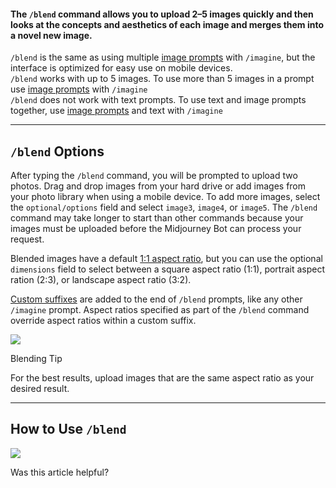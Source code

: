 

#### The `/blend` command allows you to upload 2–5 images quickly and then looks at the concepts and aesthetics of each image and merges them into a novel new image.

`/blend` is the same as using multiple [image prompts](https://docs.midjourney.com/image-prompts) with `/imagine`, but the interface is optimized for easy use on mobile devices.  
`/blend` works with up to 5 images. To use more than 5 images in a prompt use [image prompts](https://docs.midjourney.com/image-prompts) with `/imagine`  
`/blend` does not work with text prompts. To use text and image prompts together, use [image prompts](https://docs.midjourney.com/image-prompts) and text with `/imagine`

* * *

`/blend` Options
----------------

After typing the `/blend` command, you will be prompted to upload two photos. Drag and drop images from your hard drive or add images from your photo library when using a mobile device. To add more images, select the `optional/options` field and select `image3`, `image4`, or `image5`. The `/blend` command may take longer to start than other commands because your images must be uploaded before the Midjourney Bot can process your request.

Blended images have a default [1:1 aspect ratio](https://docs.midjourney.com/v1/docs/aspect-ratios), but you can use the optional `dimensions` field to select between a square aspect ratio (1:1), portrait aspect ration (2:3), or landscape aspect ratio (3:2).

[Custom suffixes](https://docs.midjourney.com/v1/docs/settings-and-presets) are added to the end of `/blend` prompts, like any other `/imagine` prompt. Aspect ratios specified as part of the `/blend` command override aspect ratios within a custom suffix.

![](https://cdn.document360.io/3040c2b6-fead-4744-a3a9-d56d621c6c7e/Images/Documentation/MJ_Blend_Interface.png)

Blending Tip

For the best results, upload images that are the same aspect ratio as your desired result.

* * *

How to Use `/blend`
-------------------

![](https://cdn.document360.io/3040c2b6-fead-4744-a3a9-d56d621c6c7e/Images/Documentation/MJ_Blend.gif)

Was this article helpful?
